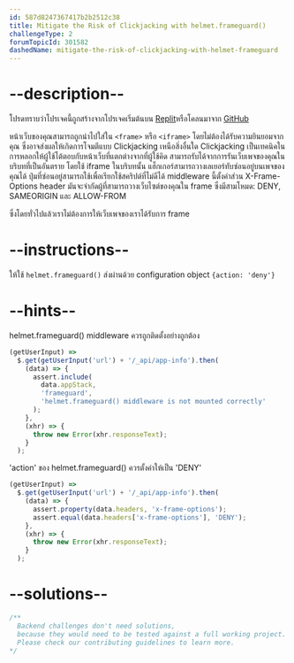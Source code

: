 ```yaml
---
id: 587d8247367417b2b2512c38
title: Mitigate the Risk of Clickjacking with helmet.frameguard()
challengeType: 2
forumTopicId: 301582
dashedName: mitigate-the-risk-of-clickjacking-with-helmet-frameguard
---
```


# --description--

โปรดทราบว่าโปรเจคนี้ถูกสร้างจากโปรเจคเริ่มต้นบน [Replit](https://replit.com/github/freeCodeCamp/boilerplate-infosec)หรือโคลนมาจาก [GitHub](https://github.com/freeCodeCamp/boilerplate-infosec/)

หน้าเว็บของคุณสามารถถูกนำไปใส่ใน `<frame>` หรือ `<iframe>` โดยไม่ต้องได้รับความยินยอมจากคุณ ซึ่งอาจส่งผลให้เกิดการโจมตีแบบ Clickjacking เหนือสิ่งอื่นใด Clickjacking เป็นเทคนิคในการหลอกให้ผู้ใช้โต้ตอบกับหน้าเว็บที่แตกต่างจากที่ผู้ใช้คิด สามารถรับได้จากการรันเว็บเพจของคุณในบริบทที่เป็นอันตราย โดยใช้ iframe ในบริบทนั้น แฮ็กเกอร์สามารถวางเลเยอร์ทับซ่อนอยู่บนเพจของคุณได้ ปุ่มที่ซ่อนอยู่สามารถใช้เพื่อเรียกใช้สคริปต์ที่ไม่ดีได้ middleware นี้ตั้งค่าส่วน X-Frame-Options header มันจะจำกัดผู้ที่สามารถวางเว็บไซต์ของคุณใน frame  ซึ่งมีสามโหมด: DENY, SAMEORIGIN และ ALLOW-FROM

ซึ่งโดยทั่วไปแล้วเราไม่ต้องการให้เว็บเพจของเราได้รับการ frame 

# --instructions--

ให้ใช้ `helmet.frameguard()` ส่งผ่านด้วย configuration object `{action: 'deny'}`

# --hints--

helmet.frameguard() middleware ควรถูกติดตั้งอย่างถูกต้อง

```js
(getUserInput) =>
  $.get(getUserInput('url') + '/_api/app-info').then(
    (data) => {
      assert.include(
        data.appStack,
        'frameguard',
        'helmet.frameguard() middleware is not mounted correctly'
      );
    },
    (xhr) => {
      throw new Error(xhr.responseText);
    }
  );
```

'action' ของ helmet.frameguard() ควรตั้งค่าให้เป็น 'DENY'

```js
(getUserInput) =>
  $.get(getUserInput('url') + '/_api/app-info').then(
    (data) => {
      assert.property(data.headers, 'x-frame-options');
      assert.equal(data.headers['x-frame-options'], 'DENY');
    },
    (xhr) => {
      throw new Error(xhr.responseText);
    }
  );
```

# --solutions--

```js
/**
  Backend challenges don't need solutions, 
  because they would need to be tested against a full working project. 
  Please check our contributing guidelines to learn more.
*/
```
